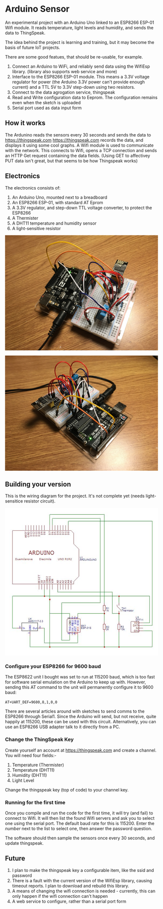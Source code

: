 # Arduino Sensor
An experimental project with an Arduino Uno linked to an ESP8266 ESP-01 Wifi module. 
It reads temperature, light levels and humidity, and sends the data to ThingSpeak.

The idea behind the project is learning and training, but it may become the basis of future IoT projects.

There are some good featues, that should be re-usable, for example.
1. Connect an Arduino to WiFi, and reliably send data using the WifiEsp library. (library also supports web service and more)
2. Interface to the ESP8266 ESP-01 module. This means a 3.3V voltage regulator for power (the Arduino 3.3V power can't provide enough current) and a TTL 5V to 3.3V step-down using two resistors.
3. Connect to the data agrogation service, thingspeak
4. Read and Write configuration data to Eeprom. The configuration remains even when the sketch is uploaded
5. Serial port used as data input form

## How it works
The Ardunino reads the sensors every 30 seconds and sends the data to https://thingspeak.com
https://thingspeak.com records the data, and displays it using some cool graphs.
A Wifi module is used to communicate with the network. This connects to Wifi, opens a TCP connection and sends an HTTP Get request containing the data fields. (Using GET to affectivey PUT data isn't great, but that seems to be how Thingspeak works)

## Electronics
The electronics consists of:
1. An Arduino Uno, mounted next to a breadboard
2. An ESP8266 ESP-01, with standard AT Eprom
3. A 3.3V regulator, and step-down TTL voltage converter, to protect the ESP8266
4. A Thermister
5. A DHT11 temperature and humidity sensor
6. A light-sensitive resistor

![Picture of prototype board](https://github.com/kev1nd/ArduinoSensor/blob/master/assets/pic1.jpg)

![Another picture of prototype board](https://github.com/kev1nd/ArduinoSensor/blob/master/assets/pic2.jpg)

## Building your version
This is the wiring diagram for the project.
It's not complete yet (needs light-sensitice resistor circuit).

![Circuit Diagram](https://github.com/kev1nd/ArduinoSensor/blob/master/assets/circuit.JPG)

### Configure your ESP8266 for 9600 baud
The ESP8622 unit I bought was set to run at 115200 baud, which is too fast for software serial emulation on the Arduino to keep up with. However, sending this AT command to the unit will permanently configure it to 9600 baud:

`AT+UART_DEF=9600,8,1,0,0`

There are several articles around with sketches to send comms to the ESP8266 through Serial1. Since the Arduino will send, but not receive, quite happily at 115200, these can be used with this circuit. Alternatively, you can use an ESP8266 USB adapter talk to it directly from a PC.

### Change the ThingSpeak Key
Create yourself an account at https://thingspeak.com and create a channel. You will need four fields:-
1. Temperature (Thermister)
2. Temperature (DHT11)
3. Humidity (DHT11)
4. Light Level

Change the thingspeak key (top of code) to your channel key.

### Running for the first time
Once you compile and run the code for the first time, it will try (and fail) to connect to Wifi. It will then list the found Wifi servers and ask you to select one using the serial port. The default baud rate for this is 115200. Enter the *number* next to the list to select one, then answer the password question.

The software should then sample the sensors once every 30 seconds, and update thingspeak.

## Future
1. I plan to make the thingspeak key a configurable item, like the ssid and password
2. There is a fault with the current version of the WifiEsp library, causing timeout reports. I plan to download and rebuild this library.
3. A means of changing the wifi connection is needed - currently, this can only happen if the wifi connection can't happen
4. A web service to configure, rather than a serial port form

